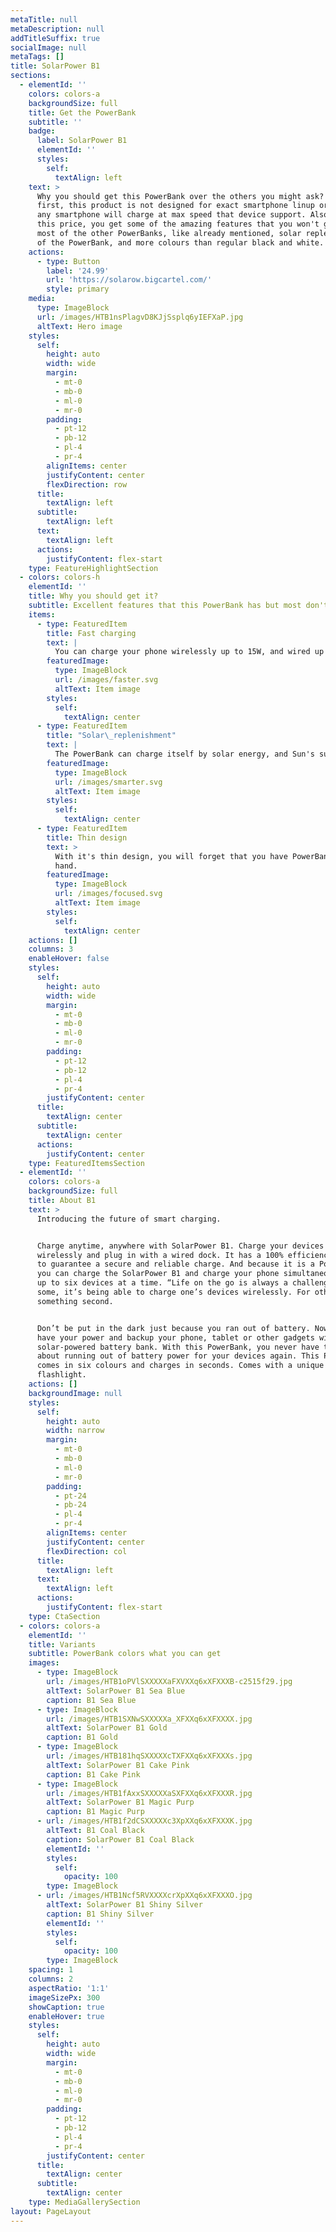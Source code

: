 ```yaml
---
metaTitle: null
metaDescription: null
addTitleSuffix: true
socialImage: null
metaTags: []
title: SolarPower B1
sections:
  - elementId: ''
    colors: colors-a
    backgroundSize: full
    title: Get the PowerBank
    subtitle: ''
    badge:
      label: SolarPower B1
      elementId: ''
      styles:
        self:
          textAlign: left
    text: >
      Why you should get this PowerBank over the others you might ask? Well, for
      first, this product is not designed for exact smartphone linup or brand,
      any smartphone will charge at max speed that device support. Also, for
      this price, you get some of the amazing features that you won't get with
      most of the other PowerBanks, like already mentioned, solar replenishment
      of the PowerBank, and more colours than regular black and white.
    actions:
      - type: Button
        label: '24.99'
        url: 'https://solarow.bigcartel.com/'
        style: primary
    media:
      type: ImageBlock
      url: /images/HTB1nsPlagvD8KJjSsplq6yIEFXaP.jpg
      altText: Hero image
    styles:
      self:
        height: auto
        width: wide
        margin:
          - mt-0
          - mb-0
          - ml-0
          - mr-0
        padding:
          - pt-12
          - pb-12
          - pl-4
          - pr-4
        alignItems: center
        justifyContent: center
        flexDirection: row
      title:
        textAlign: left
      subtitle:
        textAlign: left
      text:
        textAlign: left
      actions:
        justifyContent: flex-start
    type: FeatureHighlightSection
  - colors: colors-h
    elementId: ''
    title: Why you should get it?
    subtitle: Excellent features that this PowerBank has but most don't.
    items:
      - type: FeaturedItem
        title: Fast charging
        text: |
          You can charge your phone wirelessly up to 15W, and wired up to 30W.
        featuredImage:
          type: ImageBlock
          url: /images/faster.svg
          altText: Item image
        styles:
          self:
            textAlign: center
      - type: FeaturedItem
        title: "Solar\_replenishment"
        text: |
          The PowerBank can charge itself by solar energy, and Sun's sunshine.
        featuredImage:
          type: ImageBlock
          url: /images/smarter.svg
          altText: Item image
        styles:
          self:
            textAlign: center
      - type: FeaturedItem
        title: Thin design
        text: >
          With it's thin design, you will forget that you have PowerBank in your
          hand.
        featuredImage:
          type: ImageBlock
          url: /images/focused.svg
          altText: Item image
        styles:
          self:
            textAlign: center
    actions: []
    columns: 3
    enableHover: false
    styles:
      self:
        height: auto
        width: wide
        margin:
          - mt-0
          - mb-0
          - ml-0
          - mr-0
        padding:
          - pt-12
          - pb-12
          - pl-4
          - pr-4
        justifyContent: center
      title:
        textAlign: center
      subtitle:
        textAlign: center
      actions:
        justifyContent: center
    type: FeaturedItemsSection
  - elementId: ''
    colors: colors-a
    backgroundSize: full
    title: About B1
    text: >
      Introducing the future of smart charging.


      Charge anytime, anywhere with SolarPower B1. Charge your devices
      wirelessly and plug in with a wired dock. It has a 100% efficiency rating
      to guarantee a secure and reliable charge. And because it is a PowerBank,
      you can charge the SolarPower B1 and charge your phone simultaneously for
      up to six devices at a time. “Life on the go is always a challenge''. For
      some, it’s being able to charge one’s devices wirelessly. For others it's
      something second.


      Don’t be put in the dark just because you ran out of battery. Now you can
      have your power and backup your phone, tablet or other gadgets with this
      solar-powered battery bank. With this PowerBank, you never have to worry
      about running out of battery power for your devices again. This PowerBank
      comes in six colours and charges in seconds. Comes with a unique LED
      flashlight.
    actions: []
    backgroundImage: null
    styles:
      self:
        height: auto
        width: narrow
        margin:
          - mt-0
          - mb-0
          - ml-0
          - mr-0
        padding:
          - pt-24
          - pb-24
          - pl-4
          - pr-4
        alignItems: center
        justifyContent: center
        flexDirection: col
      title:
        textAlign: left
      text:
        textAlign: left
      actions:
        justifyContent: flex-start
    type: CtaSection
  - colors: colors-a
    elementId: ''
    title: Variants
    subtitle: PowerBank colors what you can get
    images:
      - type: ImageBlock
        url: /images/HTB1oPVlSXXXXXaFXVXXq6xXFXXXB-c2515f29.jpg
        altText: SolarPower B1 Sea Blue
        caption: B1 Sea Blue
      - type: ImageBlock
        url: /images/HTB1SXNwSXXXXXa_XFXXq6xXFXXXX.jpg
        altText: SolarPower B1 Gold
        caption: B1 Gold
      - type: ImageBlock
        url: /images/HTB181hqSXXXXXcTXFXXq6xXFXXXs.jpg
        altText: SolarPower B1 Cake Pink
        caption: B1 Cake Pink
      - type: ImageBlock
        url: /images/HTB1fAxxSXXXXXaSXFXXq6xXFXXXR.jpg
        altText: SolarPower B1 Magic Purp
        caption: B1 Magic Purp
      - url: /images/HTB1f2dCSXXXXXc3XpXXq6xXFXXXK.jpg
        altText: B1 Coal Black
        caption: SolarPower B1 Coal Black
        elementId: ''
        styles:
          self:
            opacity: 100
        type: ImageBlock
      - url: /images/HTB1Ncf5RVXXXXcrXpXXq6xXFXXXO.jpg
        altText: SolarPower B1 Shiny Silver
        caption: B1 Shiny Silver
        elementId: ''
        styles:
          self:
            opacity: 100
        type: ImageBlock
    spacing: 1
    columns: 2
    aspectRatio: '1:1'
    imageSizePx: 300
    showCaption: true
    enableHover: true
    styles:
      self:
        height: auto
        width: wide
        margin:
          - mt-0
          - mb-0
          - ml-0
          - mr-0
        padding:
          - pt-12
          - pb-12
          - pl-4
          - pr-4
        justifyContent: center
      title:
        textAlign: center
      subtitle:
        textAlign: center
    type: MediaGallerySection
layout: PageLayout
---
```


